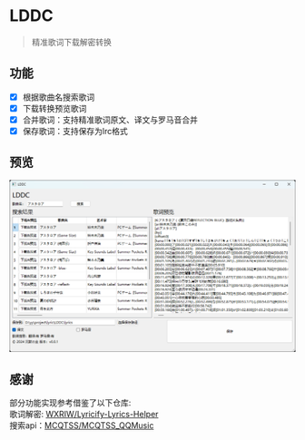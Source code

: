 # LDDC

> 精准歌词下载解密转换

## 功能

- [x] 根据歌曲名搜索歌词
- [x] 下载转换预览歌词
- [x] 合并歌词：支持精准歌词原文、译文与罗马音合并
- [x] 保存歌词：支持保存为lrc格式

## 预览

![image](img\1.png)

## 感谢

部分功能实现参考借鉴了以下仓库:  
歌词解密: [WXRIW/Lyricify-Lyrics-Helper](https://github.com/WXRIW/Lyricify-Lyrics-Helper)  
搜索api：[MCQTSS/MCQTSS_QQMusic](https://github.com/MCQTSS/MCQTSS_QQMusic)
